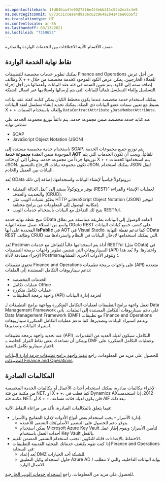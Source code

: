 ```yaml
---
ms.openlocfilehash: 1fd846aa4fe9027316e444ebb311c52b2ea5c4e9
ms.sourcegitcommit: 8773c31cceaa4d9a36c62c964a2b414c6e0656f3
ms.translationtype: HT
ms.contentlocale: ar-SA
ms.lasthandoff: 08/13/2021
ms.locfileid: "7350652"
---
```

تصف الأقسام الآتية الاختلافات بين الخدمات الواردة والصادرة.

## <a name="inbound-service-endpoints"></a>نقاط نهاية الخدمة الواردة
يمكنك تطوير خدمات مخصصة للتطبيقات Finance and Operations من أجل عرض وظائف ‎‎X‎ + +‎ للعملاء الخارجيين. يمكن عرض الكود الموجود كخدمة مخصصة من خلال إضافة سمة إلى الكود. يتم تعيين السمة في فئة عقد البيانات وأعضائها من أجل إجراء التسلسل وإلغاء التسلسل تلقائياً للبيانات التي يتم إرسالها واستلامها عبر اتصال الشبكة.

يمكنك استخدام خدمة مخصصة عندما يكون مخطط الكيان يمكن كتابته كفئة عقد بيانات بسيط مع تعيين سمات عضو البيانات ذي الصلة. يمكنك تحديد إنشاء تسلسل لعقد البيانات X + +‎ وإلغائه باستخدام السمات `DataContractAttribute` و`DataMemberAttribute`.

عند كتابة خدمة مخصصة ضمن مجموعة خدمة، يتم دائماً توزيع مجموعة الخدمة على نقطتي نهاية:

- SOAP 
- JavaScript Object Notation (JSON) 

باستخدام خدمة مخصصة مستندة إلى SOAP، يتم توزيع جميع مجموعات الخدمة الموجودة ضمن العقدة **مجموعة خدمة AOT** تلقائياً، ويجب أن تكون الخدمات التي يتم توزيعها جزءاً من مجموعة خدمة. ونظراً إلى أن فئات X + +‎ يتم استخدامها كخدمات JSON، تكون مجموعة بيانات الإرجاع بالتنسيق JSON. يمكنك استخدام JSON لنقل البيانات بين العميل والخادم.

يُعد OData بروتوكولاً قياسياً لإنشاء البيانات واستخدامها، إضافة إلى ذلك: 

- يوفر بروتوكولاً يستند إلى "نقل الحالة التمثيلية (REST)" لعمليات الإنشاء والقراءة والتحديث والحذف (CRUD). 
- يطبّق تقنيات الويب مثل HTTP وJavaScript Object Notation (JSON) لتوفير إمكانية الوصول إلى المعلومات من برامج مختلفة. 
- يتيح لك التفاعل مع البيانات باستخدام خدمات الويب RESTful. 

تتيح نقطة نهاية خدمة OData العامة الوصول إلى البيانات بطريقة متناسقة عبر نطاق واسع من العملاء. تعمل نقطة النهاية OData REST على كشف جميع كيانات البيانات المحددة على أنها **IsPublic** في AOT في Visual Studio. كما تدعم نقطة النهاية OData REST وظائف CRUD التي يمكنك استخدامها لإدخال البيانات في النظام واستردادها منه.

تُعد Postman أداة يتم استخدامها غالباً للتفاعل مع خدمات RESTful (مثل OData) في السيناريوهات التي تتضمن تطوير واجهات برمجة التطبيقات (API) واختبارها. ولا يُعد هذا الإجراء مصادقة لأداة Postman؛ وتتوفر الأدوات الأخرى المشابهة. 

تحتوي تطبيقات Finance and Operations على واجهات برمجة تطبيقات (API) متعددة تدعم سيناريوهات التكامل المستندة إلى الملفات:

- الخدمات المخصصة
- عمليات تكامل Office‬‏‫
- عمليات تكامل متكررة
- واجهة برمجة التطبيقات (API) لحزمة إدارة البيانات

تعمل واجهة برامج التطبيقات لعمليات التكامل المتكررة وواجهة برامج التطبيقات لـ Data Management Framework على دعم سيناريوهات التكامل المستندة إلى الملفات. يأتي Data Management Framework‏ (DMF) مع تطبيقات Finance and Operations ويدعم استيراد البيانات وتصديرها. كما تدعم عمليات التكامل المتكررة سيناريوهات استيراد البيانات وتصديرها.

عند تحديد واجهة برمجة تطبيقات (API) التكامل، سيكون لديك العديد من التقديرات. ويمكن أن تساعدك بعض نقاط القرار الخاصة بـ DMF وعمليات التكامل المتكررة على اختيار سيناريو تكامل التنفيذ.

للحصول على مزيد من المعلومات، راجع [تنفيذ واجهة برامج تطبيقات حزمة إدارة البيانات للتطبيقات Finance and Operations](/learn/modules/data-package-api-finance-operations/?azure-portal=true).

## <a name="outbound-calls"></a>المكالمات الصادرة
لإجراء مكالمات صادرة، يمكنك استخدام أحداث الأعمال أو مكالمات الخدمة المخصصة من مكتبة من فئة NET. أو  X + +‎، كما فعلت في Dynamics AX‏ 2012. إذا استخدمت مكتبة فئة NET. أو X + +‎، فلن يكون لديك فئات مساعد AIF بعد ذلك. 

فيما يتعلق بالمكالمات الصادرة، تأكد من مراعاة النقاط الآتية:

- إدارة الأسرار – يجب استخدام بعض أنواع الأدوات لإدارة المفاتيح والأسرار. 
    - يتوفر دعم للحصول على التشفير الأصلي/فك التشفير للأعمدة.
    - يمكن استخدام Microsoft Azure ‏Key Vault لتأمين الأسرار؛ ويقوم إطار عمل أحداث العمل باستخدام Key Vault بالفعل. 
- الاحتفاظ بالإعدادات قابلة للتكوين؛ تجنب استخدام التشفير المضمن للقيم.
- إذا كنت تقوم بكشف خدماتك المحلية القديمة للتطبيقات Finance and Operations في السحابة:
    - يُعد إعداد DMZ للشبكة أحد الخيارات.
    - حاول استخدام وكيل التطبيق Azure AD / بوابة البيانات الداخلية، والتي لا تتطلب الاتصال الوارد.

للحصول على مزيد من المعلومات، راجع [استخدام خدمات الويب الخارجية](/dynamics365/fin-ops-core/dev-itpro/data-entities/consume-external-web-service/?azure-portal=true).


